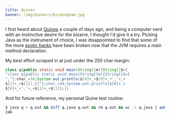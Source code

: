 ```yaml
---
title: Quines
banner: /img/banners/birmingham.jpg
---
```


I first heard about <a
href="http://en.wikipedia.org/wiki/Quine_(computing)">Quines</a> a couple of
days ago, and being a computer nerd with an instinctive desire for the bizarre,
I thought I'd give it a try. Picking Java as the instrument of choice, I was
disappointed to find that some of the more [exotic
hacks](http://www.reficio.org/2010/01/25/hardcore-java-quine-and-backward-quine/)
have been broken now that the JVM requires a main method declaration.

My best effort scraped in at just under the 250 char margin:

```java
class q{public static void main(String[]m){String[]$={
"class q{public static void main(String[]m){String[]$={
","};char_=34;System.out.println($[0]+_+$[0]+_+','+_+
$[1]+_+$[1]);}}"};char_=34;System.out.println($[0]+_+
$[0]+_+','+_+$[1]+_+$[1]);}}
```

And for future reference, my personal Quine test routine:

```sh
$ java q > q.out && diff q.java q.out && rm q.out && wc -c q.java | awk '{print $1}'
246
```
